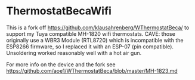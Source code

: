 # ThermostatBecaWifi

This is a fork off https://github.com/klausahrenberg/WThermostatBeca/ to support my Tuya compatible MH-1820 wifi thermostats. CAVE: those originally use a WBR3 Module (RTL8720) which is incompatible with the ESP8266 firmware, so I replaced it with an ESP-07 (pin compatible). Unsoldering worked reasonably well with a hot air gun.

For more info on the device and the fork see https://github.com/aoe1/WThermostatBeca/blob/master/MH-1823.md
